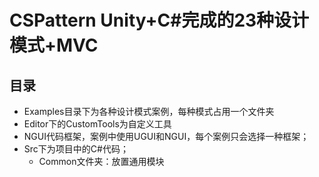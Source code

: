 # CSPattern Unity+C#完成的23种设计模式+MVC
## 目录
- Examples目录下为各种设计模式案例，每种模式占用一个文件夹
- Editor下的CustomTools为自定义工具
- NGUI代码框架，案例中使用UGUI和NGUI，每个案例只会选择一种框架；
- Src下为项目中的C#代码；
  - Common文件夹：放置通用模块
